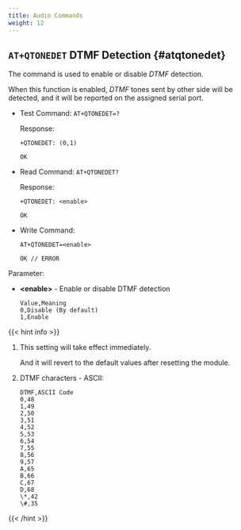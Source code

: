 ```yaml
---
title: Audio Commands
weight: 12
---
```


## `AT+QTONEDET` DTMF Detection {#atqtonedet}

The command is used to enable or disable _DTMF_ detection.

When this function is enabled, _DTMF_ tones sent by other side will be detected, and it will be reported on the assigned serial port.

- Test Command: `AT+QTONEDET=?`

  Response:

  ```at
  +QTONEDET: (0,1)

  OK
  ```

- Read Command: `AT+QTONEDET?`

  Response:

  ```at
  +QTONEDET: <enable>

  OK
  ```

- Write Command:

  ```at
  AT+QTONEDET=<enable>

  OK // ERROR
  ```

Parameter:

- **\<enable>** - Enable or disable DTMF detection

  ```csv
  Value,Meaning
  0,Disable (By default)
  1,Enable
  ```

{{< hint info >}}

1. This setting will take effect immediately.

   And it will revert to the default values after resetting the module.

1. DTMF characters - ASCII:

   ```csv
   DTMF,ASCII Code
   0,48
   1,49
   2,50
   3,51
   4,52
   5,53
   6,54
   7,55
   8,56
   9,57
   A,65
   B,66
   C,67
   D,68
   \*,42
   \#,35
   ```

{{< /hint >}}
